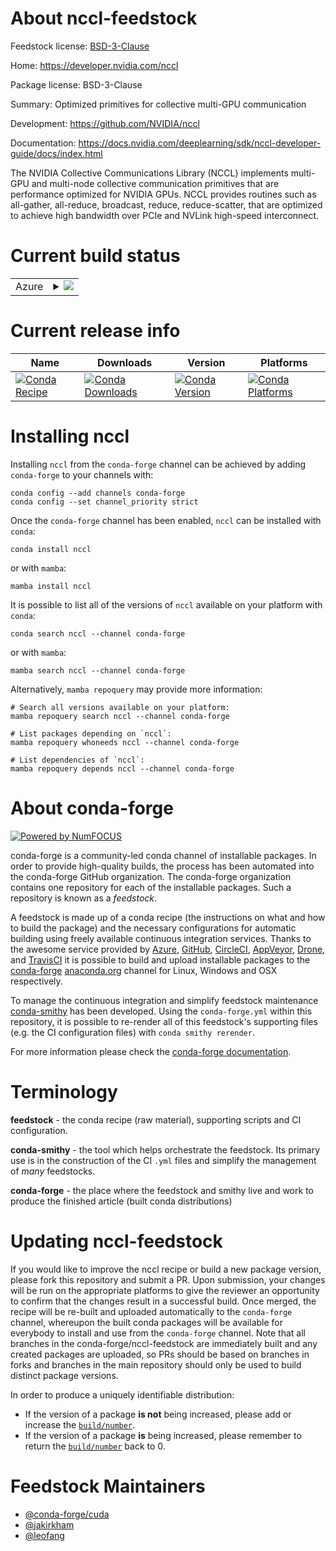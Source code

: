 About nccl-feedstock
====================

Feedstock license: [BSD-3-Clause](https://github.com/conda-forge/nccl-feedstock/blob/main/LICENSE.txt)

Home: https://developer.nvidia.com/nccl

Package license: BSD-3-Clause

Summary: Optimized primitives for collective multi-GPU communication

Development: https://github.com/NVIDIA/nccl

Documentation: https://docs.nvidia.com/deeplearning/sdk/nccl-developer-guide/docs/index.html

The NVIDIA Collective Communications Library (NCCL) implements multi-GPU
and multi-node collective communication primitives that are performance
optimized for NVIDIA GPUs. NCCL provides routines such as all-gather,
all-reduce, broadcast, reduce, reduce-scatter, that are optimized to
achieve high bandwidth over PCIe and NVLink high-speed interconnect.


Current build status
====================


<table>
    
  <tr>
    <td>Azure</td>
    <td>
      <details>
        <summary>
          <a href="https://dev.azure.com/conda-forge/feedstock-builds/_build/latest?definitionId=8236&branchName=main">
            <img src="https://dev.azure.com/conda-forge/feedstock-builds/_apis/build/status/nccl-feedstock?branchName=main">
          </a>
        </summary>
        <table>
          <thead><tr><th>Variant</th><th>Status</th></tr></thead>
          <tbody><tr>
              <td>linux_64_cuda_compiler_version12.9</td>
              <td>
                <a href="https://dev.azure.com/conda-forge/feedstock-builds/_build/latest?definitionId=8236&branchName=main">
                  <img src="https://dev.azure.com/conda-forge/feedstock-builds/_apis/build/status/nccl-feedstock?branchName=main&jobName=linux&configuration=linux%20linux_64_cuda_compiler_version12.9" alt="variant">
                </a>
              </td>
            </tr><tr>
              <td>linux_64_cuda_compiler_version13.0</td>
              <td>
                <a href="https://dev.azure.com/conda-forge/feedstock-builds/_build/latest?definitionId=8236&branchName=main">
                  <img src="https://dev.azure.com/conda-forge/feedstock-builds/_apis/build/status/nccl-feedstock?branchName=main&jobName=linux&configuration=linux%20linux_64_cuda_compiler_version13.0" alt="variant">
                </a>
              </td>
            </tr><tr>
              <td>linux_aarch64_cuda_compiler_version12.9</td>
              <td>
                <a href="https://dev.azure.com/conda-forge/feedstock-builds/_build/latest?definitionId=8236&branchName=main">
                  <img src="https://dev.azure.com/conda-forge/feedstock-builds/_apis/build/status/nccl-feedstock?branchName=main&jobName=linux&configuration=linux%20linux_aarch64_cuda_compiler_version12.9" alt="variant">
                </a>
              </td>
            </tr><tr>
              <td>linux_aarch64_cuda_compiler_version13.0</td>
              <td>
                <a href="https://dev.azure.com/conda-forge/feedstock-builds/_build/latest?definitionId=8236&branchName=main">
                  <img src="https://dev.azure.com/conda-forge/feedstock-builds/_apis/build/status/nccl-feedstock?branchName=main&jobName=linux&configuration=linux%20linux_aarch64_cuda_compiler_version13.0" alt="variant">
                </a>
              </td>
            </tr><tr>
              <td>linux_ppc64le_c_compiler_version12cuda_compiler_version12.4cxx_compiler_version12</td>
              <td>
                <a href="https://dev.azure.com/conda-forge/feedstock-builds/_build/latest?definitionId=8236&branchName=main">
                  <img src="https://dev.azure.com/conda-forge/feedstock-builds/_apis/build/status/nccl-feedstock?branchName=main&jobName=linux&configuration=linux%20linux_ppc64le_c_compiler_version12cuda_compiler_version12.4cxx_compiler_version12" alt="variant">
                </a>
              </td>
            </tr>
          </tbody>
        </table>
      </details>
    </td>
  </tr>
</table>

Current release info
====================

| Name | Downloads | Version | Platforms |
| --- | --- | --- | --- |
| [![Conda Recipe](https://img.shields.io/badge/recipe-nccl-green.svg)](https://anaconda.org/conda-forge/nccl) | [![Conda Downloads](https://img.shields.io/conda/dn/conda-forge/nccl.svg)](https://anaconda.org/conda-forge/nccl) | [![Conda Version](https://img.shields.io/conda/vn/conda-forge/nccl.svg)](https://anaconda.org/conda-forge/nccl) | [![Conda Platforms](https://img.shields.io/conda/pn/conda-forge/nccl.svg)](https://anaconda.org/conda-forge/nccl) |

Installing nccl
===============

Installing `nccl` from the `conda-forge` channel can be achieved by adding `conda-forge` to your channels with:

```
conda config --add channels conda-forge
conda config --set channel_priority strict
```

Once the `conda-forge` channel has been enabled, `nccl` can be installed with `conda`:

```
conda install nccl
```

or with `mamba`:

```
mamba install nccl
```

It is possible to list all of the versions of `nccl` available on your platform with `conda`:

```
conda search nccl --channel conda-forge
```

or with `mamba`:

```
mamba search nccl --channel conda-forge
```

Alternatively, `mamba repoquery` may provide more information:

```
# Search all versions available on your platform:
mamba repoquery search nccl --channel conda-forge

# List packages depending on `nccl`:
mamba repoquery whoneeds nccl --channel conda-forge

# List dependencies of `nccl`:
mamba repoquery depends nccl --channel conda-forge
```


About conda-forge
=================

[![Powered by
NumFOCUS](https://img.shields.io/badge/powered%20by-NumFOCUS-orange.svg?style=flat&colorA=E1523D&colorB=007D8A)](https://numfocus.org)

conda-forge is a community-led conda channel of installable packages.
In order to provide high-quality builds, the process has been automated into the
conda-forge GitHub organization. The conda-forge organization contains one repository
for each of the installable packages. Such a repository is known as a *feedstock*.

A feedstock is made up of a conda recipe (the instructions on what and how to build
the package) and the necessary configurations for automatic building using freely
available continuous integration services. Thanks to the awesome service provided by
[Azure](https://azure.microsoft.com/en-us/services/devops/), [GitHub](https://github.com/),
[CircleCI](https://circleci.com/), [AppVeyor](https://www.appveyor.com/),
[Drone](https://cloud.drone.io/welcome), and [TravisCI](https://travis-ci.com/)
it is possible to build and upload installable packages to the
[conda-forge](https://anaconda.org/conda-forge) [anaconda.org](https://anaconda.org/)
channel for Linux, Windows and OSX respectively.

To manage the continuous integration and simplify feedstock maintenance
[conda-smithy](https://github.com/conda-forge/conda-smithy) has been developed.
Using the ``conda-forge.yml`` within this repository, it is possible to re-render all of
this feedstock's supporting files (e.g. the CI configuration files) with ``conda smithy rerender``.

For more information please check the [conda-forge documentation](https://conda-forge.org/docs/).

Terminology
===========

**feedstock** - the conda recipe (raw material), supporting scripts and CI configuration.

**conda-smithy** - the tool which helps orchestrate the feedstock.
                   Its primary use is in the construction of the CI ``.yml`` files
                   and simplify the management of *many* feedstocks.

**conda-forge** - the place where the feedstock and smithy live and work to
                  produce the finished article (built conda distributions)


Updating nccl-feedstock
=======================

If you would like to improve the nccl recipe or build a new
package version, please fork this repository and submit a PR. Upon submission,
your changes will be run on the appropriate platforms to give the reviewer an
opportunity to confirm that the changes result in a successful build. Once
merged, the recipe will be re-built and uploaded automatically to the
`conda-forge` channel, whereupon the built conda packages will be available for
everybody to install and use from the `conda-forge` channel.
Note that all branches in the conda-forge/nccl-feedstock are
immediately built and any created packages are uploaded, so PRs should be based
on branches in forks and branches in the main repository should only be used to
build distinct package versions.

In order to produce a uniquely identifiable distribution:
 * If the version of a package **is not** being increased, please add or increase
   the [``build/number``](https://docs.conda.io/projects/conda-build/en/latest/resources/define-metadata.html#build-number-and-string).
 * If the version of a package **is** being increased, please remember to return
   the [``build/number``](https://docs.conda.io/projects/conda-build/en/latest/resources/define-metadata.html#build-number-and-string)
   back to 0.

Feedstock Maintainers
=====================

* [@conda-forge/cuda](https://github.com/orgs/conda-forge/teams/cuda/)
* [@jakirkham](https://github.com/jakirkham/)
* [@leofang](https://github.com/leofang/)


<!-- dummy commit to enable rerendering -->


